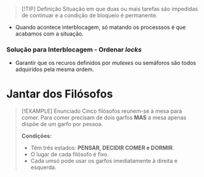 
> [!TIP] Definição
> Situação em que duas ou mais tarefas são impedidas de continuar e a condição de bloqueio é permanente.

- Quando acontece interblocagem, só matando os processsos é que acabamos com a situação.

### Solução para Interblocagem - Ordenar _locks_

- Garantir que os recuros definidos por _mutexes_ ou semáforos são todos adquiridos pela mesma ordem.

# Jantar dos Filósofos


> [!EXAMPLE] Enunciado
> Cinco filósofos reunem-se à mesa para comer.
> Para comer precisam de dois garfos __MAS__ a mesa apenas dispõe de um garfo por pessoa.
> 
> __Condições:__
> 
> - Têm três estados: __PENSAR, DECIDIR COMER e DORMIR__.
> - O lugar de cada filósofo é fixo.
> - Cada umsó pode usar os garfos imediatamente à direita e esquerda.







